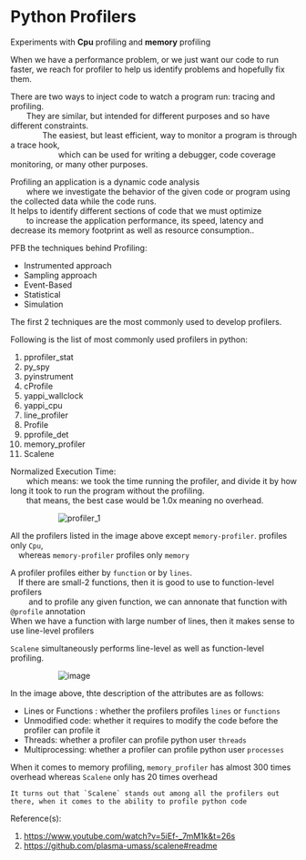 # Python Profilers  
Experiments with **Cpu** profiling and __memory__ profiling  

When we have a performance problem, or we just want our code to run faster, we reach for profiler to help us identify problems and hopefully fix them.  

There are two ways to inject code to watch a program run: tracing and profiling.  
  They are similar, but intended for different purposes and so have different constraints.   
    The easiest, but least efficient, way to monitor a program is through a trace hook,  
      which can be used for writing a debugger, code coverage monitoring, or many other purposes.  

Profiling an application is a dynamic code analysis  
  where we investigate the behavior of the given code or program using the collected data while the code runs.   
It helps to identify different sections of code that we must optimize  
  to increase the application performance, its speed, latency and decrease its memory footprint as well as resource consumption..  

PFB the techniques behind Profiling:  
- Instrumented approach  
- Sampling approach  
- Event-Based  
- Statistical  
- Simulation  

The first 2 techniques are the most commonly used to develop profilers.  

Following is the list of most commonly used profilers in python:  
1. pprofiler_stat
2. py_spy
3. pyinstrument
4. cProfile
5. yappi_wallclock
6. yappi_cpu
7. line_profiler
8. Profile
9. pprofile_det
10. memory_profiler
11. Scalene

Normalized Execution Time:  
  which means: we took the time running the profiler, and divide it by how long it took to run the program without the profiling.  
  that means, the best case would be 1.0x meaning no overhead.  
 
       ![profiler_1](https://user-images.githubusercontent.com/26399543/141614410-dd0b2be5-8d52-4ba6-9c15-ddf186a13c0c.png)  

All the profilers listed in the image above except `memory-profiler`. profiles only `Cpu`,  
  whereas `memory-profiler` profiles only `memory`  

A profiler profiles either by `function` or by `lines`.  
  If there are small-2 functions, then it is good to use to function-level profilers  
    and to profile any given function, we can annonate that function with `@profile` annotation  
  When we have a function with large number of lines, then it makes sense to use line-level profilers  

`Scalene` simultaneously performs line-level as well as function-level profiling.  

       ![image](https://user-images.githubusercontent.com/26399543/141615605-f18ad33a-1e0b-4899-a3f5-4151f7f65564.png)  

In the image above, thte description of the attributes are as follows:  
- Lines or Functions : whether the profilers profiles `lines` or `functions`  
- Unmodified code: whether it requires to modify the code before the profiler can profile it  
- Threads: whether a profiler can profile python user `threads`  
- Multiprocessing: whether a profiler can profile python user `processes`  

When it comes to memory profiling, `memory_profiler` has almost 300 times overhead whereas `Scalene` only has 20 times overhead

```It turns out that `Scalene` stands out among all the profilers out there, when it comes to the ability to profile python code```  

Reference(s):  
1. https://www.youtube.com/watch?v=5iEf-_7mM1k&t=26s
2. https://github.com/plasma-umass/scalene#readme  
  
  
  
